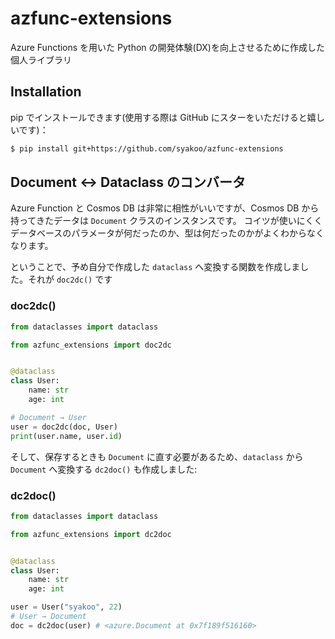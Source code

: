 # azfunc-extensions
Azure Functions を用いた Python の開発体験(DX)を向上させるために作成した個人ライブラリ

## Installation
pip でインストールできます(使用する際は GitHub にスターをいただけると嬉しいです)：

```bash
$ pip install git+https://github.com/syakoo/azfunc-extensions
```

## Document ↔ Dataclass のコンバータ
Azure Function と Cosmos DB は非常に相性がいいですが、Cosmos DB から持ってきたデータは `Document` クラスのインスタンスです。
コイツが使いにくくデータベースのパラメータが何だったのか、型は何だったのかがよくわからなくなります。

ということで、予め自分で作成した `dataclass` へ変換する関数を作成しました。それが `doc2dc()` です

### doc2dc()

```python
from dataclasses import dataclass

from azfunc_extensions import doc2dc


@dataclass
class User:
    name: str
    age: int

# Document → User
user = doc2dc(doc, User)
print(user.name, user.id)
```

そして、保存するときも `Document` に直す必要があるため、`dataclass` から `Document` へ変換する `dc2doc()` も作成しました:

### dc2doc()
```python
from dataclasses import dataclass

from azfunc_extensions import dc2doc


@dataclass
class User:
    name: str
    age: int

user = User("syakoo", 22)
# User → Document
doc = dc2doc(user) # <azure.Document at 0x7f189f516160>
```
